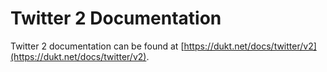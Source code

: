 # Twitter 2 Documentation

Twitter 2 documentation can be found at [https://dukt.net/docs/twitter/v2](https://dukt.net/docs/twitter/v2).
